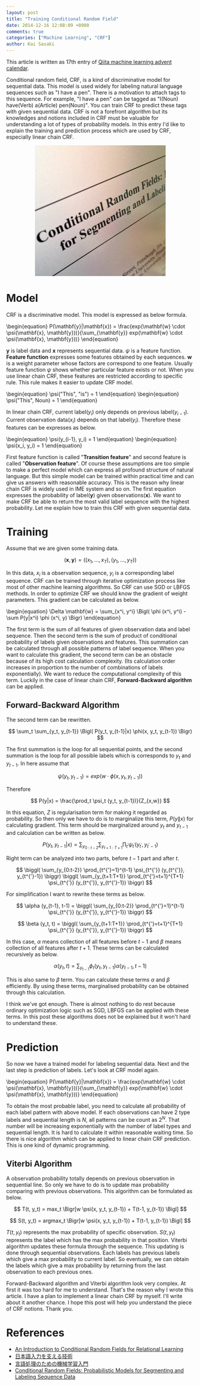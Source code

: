 ```yaml
---
layout: post
title: "Training Conditional Random Field"
date: 2014-12-16 12:08:09 +0900
comments: true
categories: ["Machine Learning", "CRF"]
author: Kai Sasaki
---
```


This article is written as 17th entry of [Qiita machine learning advent calendar](http://qiita.com/advent-calendar/2014/machinelearning).

Conditional random field, CRF, is a kind of discriminative model for sequential data. This model is used widely for labeling natural language sequences such as "I have a pen". There is a motivation to attach tags to this sequence. For example, "I have a pen" can be tagged as "I(Noun) have(Verb) a(Article) pen(Noun)". You can train CRF to predict these tags with given sequential data. CRF is not a forefront algorithm but its knowledges and notions included in CRF must be valuable for understanding a lot of types of probability models. In this entry I'd like to explain the training and prediction process which are used by CRF, especially linear chain CRF.
<!-- more -->

<div style="text-align:center"><img src ="/images/posts/2014-12-16-crf/crf.jpg" /></div>



# Model
CRF is a discriminative model. This model is expressed as below formula.

\begin{equation}
P(\mathbf{y}|\mathbf{x}) = \frac{exp(\mathbf{w} \cdot \psi(\mathbf{x}, \mathbf{y}))}{\sum_{\mathbf{y}} exp(\mathbf{w} \cdot \psi(\mathbf{x}, \mathbf{y}))}
\end{equation}

$\mathbf{y}$ is label data and $\mathbf{x}$ represents sequential data. $\psi$ is a feature function. **Feature function** expresses some features obtained by each sequences. $\mathbf{w}$ is a weight parameter whose factors are correspond to one feature. Usually feature function $\psi$ shows whether particular feature exists or not. When you use linear chain CRF, these features are restricted according to specific rule. This rule makes it easier to update CRF model.

\begin{equation}
\psi("This", "is") = 1
\end{equation}
\begin{equation}
\psi("This", Noun) = 1
\end{equation}

In linear chain CRF, current label($y_i$) only depends on previous label($y_{i-1}$). Current observation data($x_i$) depends on that label($y_i$). Therefore these features can be expresses as below.

\begin{equation}
\psi(y_{i-1}, y_i) = 1
\end{equation}
\begin{equation}
\psi(x_i, y_i) = 1
\end{equation}

First feature function is called "**Transition feature**" and second feature is called "**Observation feature**". Of course these assumptions are too simple to make a perfect model which can express all profound structure of natural language.
But this simple model can be trained within practical time and can give us answers with reasonable accuracy. This is the reason why linear chain CRF is widely used in IME system and so on. The first equation expresses the probability of label(${\mathbf{y}}$) given observations(${\mathbf{x}})$. We want to make CRF be able to return the most valid label sequence with the highest probability. Let me explain how to train this CRF with given sequential data.

# Training
Assume that we are given some training data.

$$
(\mathbf{x}, \mathbf{y}) = (( x_1 , \dots , x_T ), (y_1, \dots , y_T))
$$

In this data, $x_i$ is a observation sequence, $y_i$ is a corresponding label sequence. CRF can be trained through iterative optimization process like most of other machine learning algorithms. So CRF can use SGD or LBFGS methods. In order to optimize CRF we should know the gradient of weight parameters. This gradient can be calculated as below.

\begin{equation}
\Delta \mathbf{w} = \sum_{x^i, y^i} \Bigl( \phi (x^i, y^i) - \sum P(y|x^i) \phi (x^i, y) \Bigr)
\end{equation}

The first term is the sum of all features of given observation data and label sequence. Then the second term is the sum of product of conditional probability of labels given observations and features. This summation can be calculated through all possible patterns of label sequence. When you want to calculate this gradient, the second term can be an obstacle because of its high cost calculation complexity. (Its calculation order increases in proportion to the number of combinations of labels exponentially). We want to reduce the computational complexity of this term. Luckily in the case of linear chain CRF,  **Forward-Backward algorithm** can be applied.

## Forward-Backward Algorithm
The second term can be rewritten.

$$
\sum_t \sum_{y_t, y_{t-1}} \Bigl( P(y_t, y_{t-1}|x) \phi(x, y_t, y_{t-1}) \Bigr)
$$

The first summation is the loop for all sequential points, and the second summation is the loop for all possible labels which is corresponds to $y_t$ and $y_{t-1}$.
In here assume that

$$
\psi(y_t, y_{t-1}) = exp(w \cdot \phi(x, y_t, y_{t-1}))
$$

Therefore

$$
P(y|x) = \frac{\prod_t \psi_t (y_t, y_{t-1})}{Z_{x,w}}
$$

In this equation, $Z$ is regularisation term for making it regarded as probability. So then only we have to do is to marginalize this term,  $P(y\|x)$ for calculating gradient. This term should be marginalized around $y_t$ and $y_{t-1}$ and calculation can be written as below.

$$
P(y_t, y_{t-1}|x) = \sum_{y_{0:t-2}} \sum_{y_{t+1:T+1}} \prod_{t^{'}} \psi_{t^{'}} (y_{t^{'}}, y_{t^{'}-1})
$$

Right term can be analyzed into two parts, before $t-1$ part and after $t$.

$$
\biggl( \sum_{y_{0:t-2}} \prod_{t^{'}=1}^{t-1} \psi_{t^{'}} (y_{t^{'}}, y_{t^{'}-1}) \biggr)
\biggl( \sum_{y_{t+1:T+1}} \prod_{t^{'}=t+1}^{T+1} \psi_{t^{'}} (y_{t^{'}}, y_{t^{'}-1}) \biggr)
$$

For simplification I want to rewrite these terms as below.

$$
\alpha (y_{t-1}, t-1) = \biggl( \sum_{y_{0:t-2}} \prod_{t^{'}=1}^{t-1} \psi_{t^{'}} (y_{t^{'}}, y_{t^{'}-1}) \biggr)
$$

$$
\beta (y_t, t) = \biggl( \sum_{y_{t+1:T+1}} \prod_{t^{'}=t+1}^{T+1} \psi_{t^{'}} (y_{t^{'}}, y_{t^{'}-1}) \biggr)
$$

In this case, $\alpha$ means collection of all features before $t-1$ and $\beta$ means collection of all features after $t+1$. These terms can be calculated recursively as below.

$$
\alpha (y_t, t) = \sum_{y_{t-1}} \phi_t (y_t, y_{t-1}) \alpha (y_{t-1}, t-1)
$$

This is also same to $\beta$ term. You can calculate these terms $\alpha$ and $\beta$ efficiently. By using these terms, marginalised probability can be obtained through this calculation.

I think we've got enough. There is almost nothing to do rest because ordinary optimization logic such as SGD, LBFGS can be applied with these terms. In this post these algorithms does not be explained but it won't hard to understand these.

# Prediction

So now we have a trained model for labeling sequential data. Next and the last step is prediction of labels. Let's look at CRF model again.

\begin{equation}
P(\mathbf{y}|\mathbf{x}) = \frac{exp(\mathbf{w} \cdot \psi(\mathbf{x}, \mathbf{y}))}{\sum_{\mathbf{y}} exp(\mathbf{w} \cdot \psi(\mathbf{x}, \mathbf{y}))}
\end{equation}

To obtain the most probable label, you need to calculate all probability of each label pattern with above model. If each observations can have 2 type labels and sequential length is $N$, all patterns can be count as $2^N$. That number will be increasing exponentially with the number of label types and sequential length. It is hard to calculate it within reasonable waiting time. So there is nice algorithm which can be applied to linear chain CRF prediction. This is one kind of dynamic programming.

## Viterbi Algorithm

A observation probability totally depends on previous observation in sequential line. So only we have to do is to update max probability comparing with previous observations. This algorithm can be formulated as below.

$$
T(t, y_t) = max_t \Bigr[w \psi(x, y_t, y_{t-1}) + T(t-1, y_{t-1}) \Bigl]
$$

$$
S(t, y_t) = argmax_t \Bigr[w \psi(x, y_t, y_{t-1}) + T(t-1, y_{t-1}) \Bigl]
$$

$T(t, y_t)$ represents the max probability of specific observation. $S(t, y_t)$ represents the label which has the max probability in that position. Viterbi algorithm updates these formula through the sequence. This updating is done through sequential observations. Each labels has previous labels which give a max probability to current label. So eventually, we can obtain the labels which give a max probability by returning from the last observation to each previous ones.

Forward-Backward algorithm and Viterbi algorithm look very complex. At first it was too hard for me to understand. That's the reason why I wrote this article. I have a plan to implement a linear chain CRF by myself. I'll write about it another chance. I hope this post will help you understand the piece of CRF notions. Thank you.


# References
* [An Introduction to Conditional Random
Fields for Relational Learning](http://people.cs.umass.edu/~mccallum/papers/crf-tutorial.pdf)
* [日本語入力を支える技術](http://www.amazon.co.jp/%E6%97%A5%E6%9C%AC%E8%AA%9E%E5%85%A5%E5%8A%9B%E3%82%92%E6%94%AF%E3%81%88%E3%82%8B%E6%8A%80%E8%A1%93-%EF%BD%9E%E5%A4%89%E3%82%8F%E3%82%8A%E7%B6%9A%E3%81%91%E3%82%8B%E3%82%B3%E3%83%B3%E3%83%94%E3%83%A5%E3%83%BC%E3%82%BF%E3%81%A8%E8%A8%80%E8%91%89%E3%81%AE%E4%B8%96%E7%95%8C-WEB-DB-PRESS-plus/dp/4774149934)
* [言語処理のための機械学習入門](http://www.amazon.co.jp/%E8%A8%80%E8%AA%9E%E5%87%A6%E7%90%86%E3%81%AE%E3%81%9F%E3%82%81%E3%81%AE%E6%A9%9F%E6%A2%B0%E5%AD%A6%E7%BF%92%E5%85%A5%E9%96%80-%E8%87%AA%E7%84%B6%E8%A8%80%E8%AA%9E%E5%87%A6%E7%90%86%E3%82%B7%E3%83%AA%E3%83%BC%E3%82%BA-%E9%AB%98%E6%9D%91-%E5%A4%A7%E4%B9%9F/dp/4339027510)
* [Conditional Random Fields: Probabilistic Models for Segmenting and Labeling Sequence Data](http://www.seas.upenn.edu/~strctlrn/bib/PDF/crf.pdf)
